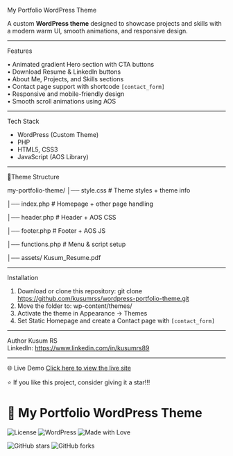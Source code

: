 
My Portfolio WordPress Theme

A custom **WordPress theme** designed to showcase projects and skills with a modern warm UI, smooth animations, and responsive design.

---

Features

•	Animated gradient Hero section with CTA buttons  
•	Download Resume & LinkedIn buttons  
•	About Me, Projects, and Skills sections  
•	Contact page support with shortcode `[contact_form]`  
•	Responsive and mobile-friendly design  
•	Smooth scroll animations using AOS  

---

Tech Stack
- WordPress (Custom Theme)
- PHP
- HTML5, CSS3
- JavaScript (AOS Library)

---

📂Theme Structure

my-portfolio-theme/
│── style.css           # Theme styles + theme info

│── index.php           # Homepage + other page handling

│── header.php          # Header + AOS CSS

│── footer.php          # Footer + AOS JS

│── functions.php       # Menu & script setup

│── assets/ Kusum_Resume.pdf

---

Installation
1. Download or clone this repository:
   git clone https://github.com/kusumrss/wordpress-portfolio-theme.git
2. Move the folder to:
   wp-content/themes/
3. Activate the theme in Appearance → Themes
4. Set Static Homepage and create a Contact page with `[contact_form]`

---


Author
Kusum RS  
LinkedIn: https://www.linkedin.com/in/kusumrs89

---
🌐 Live Demo
[Click here to view the live site](https://kusumrss.ct.ws)


⭐ If you like this project, consider giving it a star!!!

# 🎨 My Portfolio WordPress Theme

![License](https://img.shields.io/badge/license-MIT-green)
![WordPress](https://img.shields.io/badge/WordPress-Custom%20Theme-blue)
![Made with Love](https://img.shields.io/badge/Made%20with-❤️-red)

![GitHub stars](https://img.shields.io/github/stars/kusumrss/wordpress-portfolio-theme?style=social)
![GitHub forks](https://img.shields.io/github/forks/kusumrss/wordpress-portfolio-theme?style=social)


